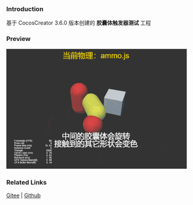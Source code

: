 ### Introduction

基于 CocosCreator 3.6.0 版本创建的 **胶囊体触发器测试** 工程

### Preview
![image](../../../gif/202203/2022030437.gif)

### Related Links
[Gitee](https://gitee.com/mirrors_cocos-creator/example-3d/blob/master/physics-3d/assets/cases/scenes) | [Github](https://github.com/cocos-creator/example-3d/blob/master/physics-3d/assets/cases/scenes)